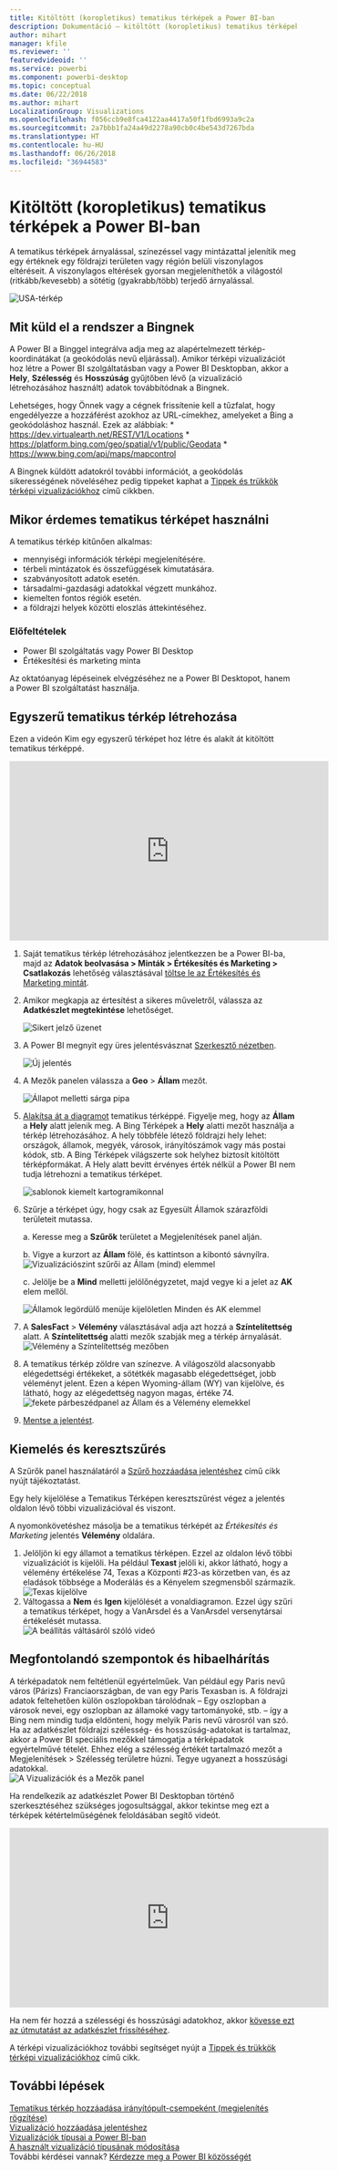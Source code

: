 ```yaml
---
title: Kitöltött (koropletikus) tematikus térképek a Power BI-ban
description: Dokumentáció – kitöltött (koropletikus) tematikus térképek létrehozásához a Power BI-ban
author: mihart
manager: kfile
ms.reviewer: ''
featuredvideoid: ''
ms.service: powerbi
ms.component: powerbi-desktop
ms.topic: conceptual
ms.date: 06/22/2018
ms.author: mihart
LocalizationGroup: Visualizations
ms.openlocfilehash: f056ccb9e8fca4122aa4417a50f1fbd6993a9c2a
ms.sourcegitcommit: 2a7bbb1fa24a49d2278a90cb0c4be543d7267bda
ms.translationtype: HT
ms.contentlocale: hu-HU
ms.lasthandoff: 06/26/2018
ms.locfileid: "36944583"
---
```

# <a name="filled-maps-choropleths-in-power-bi"></a>Kitöltött (koropletikus) tematikus térképek a Power BI-ban
A tematikus térképek árnyalással, színezéssel vagy mintázattal jelenítik meg egy értéknek egy földrajzi területen vagy régión belüli viszonylagos eltéréseit.  A viszonylagos eltérések gyorsan megjeleníthetők a világostól (ritkább/kevesebb) a sötétig (gyakrabb/több) terjedő árnyalással.    

![USA-térkép](media/power-bi-visualization-filled-maps-choropleths/large_map.png)

## <a name="what-is-sent-to-bing"></a>Mit küld el a rendszer a Bingnek
A Power BI a Binggel integrálva adja meg az alapértelmezett térkép-koordinátákat (a geokódolás nevű eljárással). Amikor térképi vizualizációt hoz létre a Power BI szolgáltatásban vagy a Power BI Desktopban, akkor a **Hely**, **Szélesség** és **Hosszúság** gyűjtőben lévő (a vizualizáció létrehozásához használt) adatok továbbítódnak a Bingnek.

Lehetséges, hogy Önnek vagy a cégnek frissítenie kell a tűzfalat, hogy engedélyezze a hozzáférést azokhoz az URL-címekhez, amelyeket a Bing a geokódoláshoz használ.  Ezek az alábbiak:
    * https://dev.virtualearth.net/REST/V1/Locations
    * https://platform.bing.com/geo/spatial/v1/public/Geodata
    * https://www.bing.com/api/maps/mapcontrol

A Bingnek küldött adatokról további információt, a geokódolás sikerességének növeléséhez pedig tippeket kaphat a [Tippek és trükkök térképi vizualizációkhoz](power-bi-map-tips-and-tricks.md) című cikkben.

## <a name="when-to-use-a-filled-map"></a>Mikor érdemes tematikus térképet használni
A tematikus térkép kitűnően alkalmas:

* mennyiségi információk térképi megjelenítésére.
* térbeli mintázatok és összefüggések kimutatására.
* szabványosított adatok esetén.
* társadalmi-gazdasági adatokkal végzett munkához.
* kiemelten fontos régiók esetén.
* a földrajzi helyek közötti eloszlás áttekintéséhez.

### <a name="prerequisites"></a>Előfeltételek
- Power BI szolgáltatás vagy Power BI Desktop
- Értékesítési és marketing minta

Az oktatóanyag lépéseinek elvégzéséhez ne a Power BI Desktopot, hanem a Power BI szolgáltatást használja.

## <a name="create-a-basic-filled-map"></a>Egyszerű tematikus térkép létrehozása
Ezen a videón Kim egy egyszerű térképet hoz létre és alakít át kitöltött tematikus térképpé.

<iframe width="560" height="315" src="https://www.youtube.com/embed/ajTPGNpthcg" frameborder="0" allowfullscreen></iframe>


1. Saját tematikus térkép létrehozásához jelentkezzen be a Power BI-ba, majd az **Adatok beolvasása \> Minták \> Értékesítés és Marketing \> Csatlakozás** lehetőség választásával [töltse le az Értékesítés és Marketing mintát](sample-datasets.md).
2. Amikor megkapja az értesítést a sikeres műveletről, válassza az **Adatkészlet megtekintése** lehetőséget.

   ![Sikert jelző üzenet](media/power-bi-visualization-filled-maps-choropleths/power-bi-view-dataset.png)
3. A Power BI megnyit egy üres jelentésvásznat [Szerkesztő nézetben](service-interact-with-a-report-in-editing-view.md).

    ![Új jelentés](media/power-bi-visualization-filled-maps-choropleths/power-bi-blank-canvas.png)
4. A Mezők panelen válassza a **Geo** \> **Állam** mezőt.    

   ![Állapot melletti sárga pipa](media/power-bi-visualization-filled-maps-choropleths/img002.png)
5. [Alakítsa át a diagramot](power-bi-report-change-visualization-type.md) tematikus térképpé. Figyelje meg, hogy az **Állam** a **Hely** alatt jelenik meg. A Bing Térképek a **Hely** alatti mezőt használja a térkép létrehozásához.  A hely többféle létező földrajzi hely lehet: országok, államok, megyék, városok, irányítószámok vagy más postai kódok, stb. A Bing Térképek világszerte sok helyhez biztosít kitöltött térképformákat. A Hely alatt bevitt érvényes érték nélkül a Power BI nem tudja létrehozni a tematikus térképet.  

   ![sablonok kiemelt kartogramikonnal](media/power-bi-visualization-filled-maps-choropleths/img003.png)
6. Szűrje a térképet úgy, hogy csak az Egyesült Államok szárazföldi területeit mutassa.

   a.  Keresse meg a **Szűrők** területet a Megjelenítések panel alján.

   b.  Vigye a kurzort az **Állam** fölé, és kattintson a kibontó sávnyílra.  
   ![Vizualizációszint szűrői az Állam (mind) elemmel](media/power-bi-visualization-filled-maps-choropleths/img004.png)

   c.  Jelölje be a **Mind** melletti jelölőnégyzetet, majd vegye ki a jelet az **AK** elem mellől.

   ![Államok legördülő menüje kijelöletlen Minden és AK elemmel](media/power-bi-visualization-filled-maps-choropleths/img005.png)
7. A **SalesFact** \> **Vélemény** választásával adja azt hozzá a **Színtelítettség** alatt. A **Színtelítettség** alatti mezők szabják meg a térkép árnyalását.  
   ![Vélemény a Színtelítettség mezőben](media/power-bi-visualization-filled-maps-choropleths/power-bi-color-saturation.png)
8. A tematikus térkép zöldre van színezve. A világoszöld alacsonyabb elégedettségi értékeket, a sötétkék magasabb elégedettséget, jobb véleményt jelent.  Ezen a képen Wyoming-állam (WY) van kijelölve, és látható, hogy az elégedettség nagyon magas, értéke 74.  
   ![fekete párbeszédpanel az Állam és a Vélemény elemekkel](media/power-bi-visualization-filled-maps-choropleths/img007.png)
9. [Mentse a jelentést](service-report-save.md).

## <a name="highlighting-and-cross-filtering"></a>Kiemelés és keresztszűrés
A Szűrők panel használatáról a [Szűrő hozzáadása jelentéshez](power-bi-report-add-filter.md) című cikk nyújt tájékoztatást.

Egy hely kijelölése a Tematikus Térképen keresztszűrést végez a jelentés oldalon lévő többi vizualizációval és viszont.

A nyomonkövetéshez másolja be a tematikus térképét az *Értékesítés és Marketing* jelentés **Vélemény** oldalára.

1. Jelöljön ki egy államot a tematikus térképen.  Ezzel az oldalon lévő többi vizualizációt is kijelöli. Ha például **Texast** jelöli ki, akkor látható, hogy a vélemény értékelése 74, Texas a Központi \#23-as körzetben van, és az eladások többsége a Moderálás és a Kényelem szegmensből származik.   
   ![Texas kijelölve](media/power-bi-visualization-filled-maps-choropleths/img008.png)
2. Váltogassa a **Nem** és **Igen** kijelölését a vonaldiagramon. Ezzel úgy szűri a tematikus térképet, hogy a VanArsdel és a VanArsdel versenytársai értékelését mutassa.  
   ![A beállítás váltásáról szóló videó](media/power-bi-visualization-filled-maps-choropleths/img009.gif)

## <a name="considerations-and-troubleshooting"></a>Megfontolandó szempontok és hibaelhárítás
A térképadatok nem feltétlenül egyértelműek.  Van például egy Paris nevű város (Párizs) Franciaországban, de van egy Paris Texasban is. A földrajzi adatok feltehetően külön oszlopokban tárolódnak – Egy oszlopban a városok nevei, egy oszlopban az államoké vagy tartományoké, stb. – így a Bing nem mindig tudja eldönteni, hogy melyik Paris nevű városról van szó. Ha az adatkészlet földrajzi szélesség- és hosszúság-adatokat is tartalmaz, akkor a Power BI speciális mezőkkel támogatja a térképadatok egyértelművé tételét. Ehhez elég a szélesség értékét tartalmazó mezőt a Megjelenítések \> Szélesség területre húzni.  Tegye ugyanezt a hosszúsági adatokkal.  
![A Vizualizációk és a Mezők panel](media/power-bi-visualization-filled-maps-choropleths/pbi_latitude.png)

Ha rendelkezik az adatkészlet Power BI Desktopban történő szerkesztéséhez szükséges jogosultsággal, akkor tekintse meg ezt a térképek kétértelműségének feloldásában segítő videót.

<iframe width="560" height="315" src="https://www.youtube.com/embed/Co2z9b-s_yM" frameborder="0" allowfullscreen></iframe>

Ha nem fér hozzá a szélességi és hosszúsági adatokhoz, akkor [kövesse ezt az útmutatást az adatkészlet frissítéséhez](https://support.office.com/article/Maps-in-Power-View-8A9B2AF3-A055-4131-A327-85CC835271F7).

A térképi vizualizációkhoz további segítséget nyújt a [Tippek és trükkök térképi vizualizációkhoz](power-bi-map-tips-and-tricks.md) című cikk.

## <a name="next-steps"></a>További lépések
[Tematikus térkép hozzáadása irányítópult-csempeként (megjelenítés rögzítése)](service-dashboard-tiles.md)    
 [Vizualizáció hozzáadása jelentéshez](power-bi-report-add-visualizations-i.md)  
 [Vizualizációk típusai a Power BI-ban](power-bi-visualization-types-for-reports-and-q-and-a.md)    
 [A használt vizualizáció típusának módosítása](power-bi-report-change-visualization-type.md)      
További kérdései vannak? [Kérdezze meg a Power BI közösségét](http://community.powerbi.com/)

